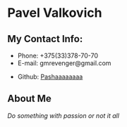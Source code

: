 <h1> Pavel Valkovich </h1>
<h2>My Contact Info: </h2>
<ul>
  <li>Phone: +375(33)378-70-70</li>
  <li>E-mail: gmrevenger@gmail.com</li>
  <li><p>Github: <a href=https://github.com/Pashaaaaaaaa>Pashaaaaaaaa</a></li>
    </ul>
   <h2> About Me</h2>
  <p><i>Do something with passion or not it all</i></p>
